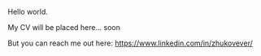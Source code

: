 Hello world.

My CV will be placed here... soon

But you can reach me out here: https://www.linkedin.com/in/zhukovever/ 

<!---
zhukov-ever/zhukov-ever is a ✨ special ✨ repository because its `README.md` (this file) appears on your GitHub profile.
You can click the Preview link to take a look at your changes.
--->
